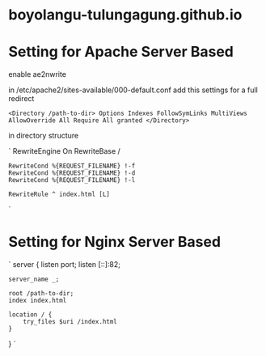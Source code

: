 # boyolangu-tulungagung.github.io

# Setting for Apache Server Based

enable ae2nwrite

in /etc/apache2/sites-available/000-default.conf add this settings for a full redirect

`
<Directory /path-to-dir>
    Options Indexes FollowSymLinks MultiViews
    AllowOverride All
    Require All granted
</Directory>
`

in directory structure

`
<IfModule mod_rewrite.c>
	RewriteEngine On
	RewriteBase /

	RewriteCond %{REQUEST_FILENAME} !-f
	RewriteCond %{REQUEST_FILENAME} !-d
	RewriteCond %{REQUEST_FILENAME} !-l
	
	RewriteRule ^ index.html [L]
</IfModule>
`

# Setting for Nginx Server Based

`
server {
    listen port;
    listen [::]:82;

    server_name _;

    root /path-to-dir;
    index index.html

    location / {
        try_files $uri /index.html
    }
}
`